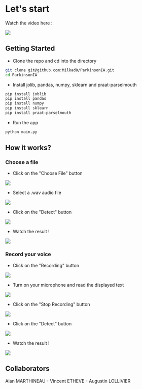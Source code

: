 # Let's start

Watch the video here :

![](img/ExampleApp.PNG)

## Getting Started
- Clone the repo and cd into the directory
```sh
git clone git@github.com:Milkad0/ParkinsonIA.git
cd ParkinsonIA
```
- Install jolib, pandas, numpy, sklearn and praat-parselmouth
```sh
pip install joblib
pip install pandas
pip install numpy
pip install sklearn
pip install praat-parselmouth
```
- Run the app
```sh
python main.py
```
## How it works?

### Choose a file 

- Click on the "Choose File" button

![](img/ScreenAIStep1.png)

- Select a .wav audio file

![](img/parkinScreenWav.PNG)

- Click on the "Detect" button

![](img/ScreenAIStep2.png)

- Watch the result !

![](img/ScreenAIStep3.png)

### Record your voice

- Click on the "Recording" button

![](img/ScreenAIRecordingStep1.png)

- Turn on your microphone and read the displayed text

![](img/ScreenAIRecordingStep2.png)

- Click on the "Stop Recording" button

![](img/ScreenAIRecordingStep3.png)

- Click on the "Detect" button

![](img/ScreenAIStep2.png)

- Watch the result !

![](img/ScreenAIStep3.png)

## Collaborators

Alan MARTHINEAU - Vincent ETHEVE - Augustin LOLLIVIER
